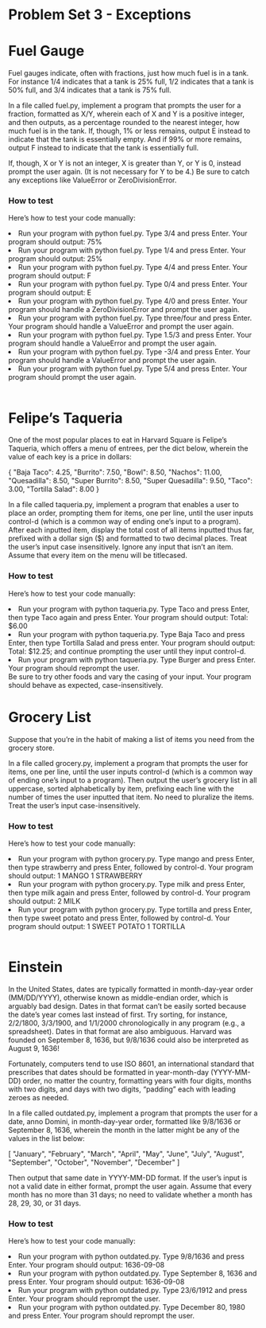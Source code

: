 # Problem Set 3 - Exceptions
<h1>Fuel Gauge</h1>

Fuel gauges indicate, often with fractions, just how much fuel is in a tank. For instance 1/4 indicates that a tank is 25% full, 1/2 indicates that a tank is 50% full, and 3/4 indicates that a tank is 75% full.

In a file called fuel.py, implement a program that prompts the user for a fraction, formatted as X/Y, wherein each of X and Y is a positive integer, and then outputs, as a percentage rounded to the nearest integer, how much fuel is in the tank. If, though, 1% or less remains, output E instead to indicate that the tank is essentially empty. And if 99% or more remains, output F instead to indicate that the tank is essentially full.

If, though, X or Y is not an integer, X is greater than Y, or Y is 0, instead prompt the user again. (It is not necessary for Y to be 4.) Be sure to catch any exceptions like ValueError or ZeroDivisionError.

<h3>How to test</h3>

  Here’s how to test your code manually:

<li>Run your program with python fuel.py. Type 3/4 and press Enter. Your program should output: 75% </li>
<li>Run your program with python fuel.py. Type 1/4 and press Enter. Your program should output: 25%</li>
<li>Run your program with python fuel.py. Type 4/4 and press Enter. Your program should output: F</li>
<li>Run your program with python fuel.py. Type 0/4 and press Enter. Your program should output: E</li>
<li>Run your program with python fuel.py. Type 4/0 and press Enter. Your program should handle a ZeroDivisionError and prompt the user again.</li>
<li>Run your program with python fuel.py. Type three/four and press Enter. Your program should handle a ValueError and prompt the user again.</li>
<li>Run your program with python fuel.py. Type 1.5/3 and press Enter. Your program should handle a ValueError and prompt the user again.</li>
<li>Run your program with python fuel.py. Type -3/4 and press Enter. Your program should handle a ValueError and prompt the user again.</li>
<li>Run your program with python fuel.py. Type 5/4 and press Enter. Your program should prompt the user again.</li>
<br>

<h1>Felipe’s Taqueria</h1>

One of the most popular places to eat in Harvard Square is Felipe’s Taqueria, which offers a menu of entrees, per the dict below, wherein the value of each key is a price in dollars:

{
    "Baja Taco": 4.25,
    "Burrito": 7.50,
    "Bowl": 8.50,
    "Nachos": 11.00,
    "Quesadilla": 8.50,
    "Super Burrito": 8.50,
    "Super Quesadilla": 9.50,
    "Taco": 3.00,
    "Tortilla Salad": 8.00
}

In a file called taqueria.py, implement a program that enables a user to place an order, prompting them for items, one per line, until the user inputs control-d (which is a common way of ending one’s input to a program). After each inputted item, display the total cost of all items inputted thus far, prefixed with a dollar sign ($) and formatted to two decimal places. Treat the user’s input case insensitively. Ignore any input that isn’t an item. Assume that every item on the menu will be titlecased.

<h3>How to test</h3>

  Here’s how to test your code manually:

<li>Run your program with python taqueria.py. Type Taco and press Enter, then type Taco again and press Enter. Your program should output: Total: $6.00  </li>
<li>Run your program with python taqueria.py. Type Baja Taco and press Enter, then type Tortilla Salad and press enter. Your program should output: Total: $12.25; and continue prompting the user until they input control-d.</li>
<li>Run your program with python taqueria.py. Type Burger and press Enter. Your program should reprompt the user.</li>
Be sure to try other foods and vary the casing of your input. Your program should behave as expected, case-insensitively.
<br>

<h1>Grocery List</h1>

Suppose that you’re in the habit of making a list of items you need from the grocery store.

In a file called grocery.py, implement a program that prompts the user for items, one per line, until the user inputs control-d (which is a common way of ending one’s input to a program). Then output the user’s grocery list in all uppercase, sorted alphabetically by item, prefixing each line with the number of times the user inputted that item. No need to pluralize the items. Treat the user’s input case-insensitively.

<h3>How to test</h3>

  Here’s how to test your code manually:

<li>Run your program with python grocery.py. Type mango and press Enter, then type strawberry and press Enter, followed by control-d. Your program should output:
1 MANGO
1 STRAWBERRY</li>
<li>Run your program with python grocery.py. Type milk and press Enter, then type milk again and press Enter, followed by control-d. Your program should output:
2 MILK</li>
<li>Run your program with python grocery.py. Type tortilla and press Enter, then type sweet potato and press Enter, followed by control-d. Your program should output:
1 SWEET POTATO
1 TORTILLA</li>
<br>

<h1>Einstein</h1>

In the United States, dates are typically formatted in month-day-year order (MM/DD/YYYY), otherwise known as middle-endian order, which is arguably bad design. Dates in that format can’t be easily sorted because the date’s year comes last instead of first. Try sorting, for instance, 2/2/1800, 3/3/1900, and 1/1/2000 chronologically in any program (e.g., a spreadsheet). Dates in that format are also ambiguous. Harvard was founded on September 8, 1636, but 9/8/1636 could also be interpreted as August 9, 1636!

Fortunately, computers tend to use ISO 8601, an international standard that prescribes that dates should be formatted in year-month-day (YYYY-MM-DD) order, no matter the country, formatting years with four digits, months with two digits, and days with two digits, “padding” each with leading zeroes as needed.

In a file called outdated.py, implement a program that prompts the user for a date, anno Domini, in month-day-year order, formatted like 9/8/1636 or September 8, 1636, wherein the month in the latter might be any of the values in the list below:

[
    "January",
    "February",
    "March",
    "April",
    "May",
    "June",
    "July",
    "August",
    "September",
    "October",
    "November",
    "December"
]

Then output that same date in YYYY-MM-DD format. If the user’s input is not a valid date in either format, prompt the user again. Assume that every month has no more than 31 days; no need to validate whether a month has 28, 29, 30, or 31 days.

<h3>How to test</h3>

  Here’s how to test your code manually:

<li>Run your program with python outdated.py. Type 9/8/1636 and press Enter. Your program should output: 1636-09-08</li>
<li>Run your program with python outdated.py. Type September 8, 1636 and press Enter. Your program should output: 1636-09-08</li>
<li>Run your program with python outdated.py. Type 23/6/1912 and press Enter. Your program should reprompt the user.</li>
<li>Run your program with python outdated.py. Type December 80, 1980 and press Enter. Your program should reprompt the user.</li>
<br>
